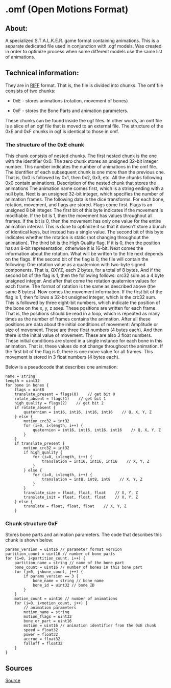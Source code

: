 # .omf (Open Motions Format)

## About:

A specialized S.T.A.L.K.E.R. game format containing animations. This is a separate dedicated file used in conjunction with .ogf models. Was created in order to optimize process when some different models use the same list of animations.

## Technical information:

They are in [RIFF](https://en.wikipedia.org/wiki/Resource_Interchange_File_Format) format. That is, the file is divided into chunks.
The omf file consists of two chunks:

- 0xE - stores animations (rotation, movement of bones)

- 0xF - stores the Bone Parts and animation parameters.

These chunks can be found inside the ogf files.
In other words, an omf file is a slice of an ogf file that is moved to an external file.
The structure of the 0xE and 0xF chunks in ogf is identical to those in omf.

### The structure of the 0xE chunk

This chunk consists of nested chunks.
The first nested chunk is the one with the identifier 0x0.
The zero chunk stores an unsigned 32-bit integer number.
This number indicates the number of animations in the omf file.
The identifier of each subsequent chunk is one more than the previous one.
That is, 0x0 is followed by 0x1, then 0x2, 0x3, etc.
All the chunks following 0x0 contain animations.
Description of the nested chunk that stores the animations
The animation name comes first, which is a string ending with a null byte.
Next is an unsigned 32-bit integer, which specifies the number of animation frames.
The following data is the dice transforms. For each bone, rotation, movement, and flags are stored.
Flags come first. Flags is an unsigned 8 bit integer.
The first bit of this byte indicates if the movement is modifiable.
If the bit is 1, then the movement has values throughout all frames.
If the bit is 0, then the movement has only one value for the entire animation interval.
This is done to optimize it so that it doesn't store a bunch of identical keys, but instead has a single value.
The second bit of this byte indicates whether the rotation is static (not changing throughout the animation).
The third bit is the High Quality flag. If it is 0, then the position has an 8-bit representation, otherwise it is 16-bit.
Next comes the information about the rotation.
What will be written to the file next depends on the flags.
If the second bit of the flag is 0, the file will contain the following:
One rotation value as a quaternion with two-byte signed components.
That is, QXYZ, each 2 bytes, for a total of 8 bytes.
And if the second bit of the flag is 1, then the following follows:
crc32 sum as a 4 byte unsigned integer.
And after that come the rotation quaternion values for each frame.
The format of rotation is the same as described above (the same 8 bytes).
Now comes the movement information.
If the first bit of the flag is 1, then follows a 32-bit unsigned integer, which is the crc32 sum.
This is followed by three eight-bit numbers, which indicate the position of the bone on the x, y, z axes.
These positions are written for each frame.
That is, the positions should be read in a loop, which is repeated as many times as the number of frames contains the animation.
After all these positions are data about the initial conditions of movement:
Amplitude or size of movement.
These are three float numbers (4 bytes each).
And then there is the initial value of movement. These are also 3 float numbers.
These initial conditions are stored in a single instance for each bone in this animation.
That is, these values do not change throughout the animation.
If the first bit of the flag is 0, there is one move value for all frames.
This movement is stored in 3 float numbers (4 bytes each).

Below is a pseudocode that describes one animation:

```
name = string
length = uint32
for bone in bones {
    flags = uint8
    translate_present = flags(0)    // get bit 0
    rotate_absent = flags(1)    // get bit 1
    high_quality = flags(2)    // get bit 2
    if rotate_absent {
        quaternion = int16, int16, int16, int16    // Q, X, Y, Z
    } else {
        motion_crc32 = int32
        for (i=0, i<length, i++) {
            quaternion = int16, int16, int16, int16    // Q, X, Y, Z
        }
    }
    if translate_present {
        motion_crc32 = int32
        if high_quality {
            for (i=0, i<length, i++) {
                translation = int16, int16, int16    // X, Y, Z
            }
        } else {
            for (i=0, i<length, i++) {
                translation = int8, int8, int8    // X, Y, Z
            }
        }
        translate_size = float, float, float    // X, Y, Z
        translate_init = float, float, float    // X, Y, Z
    } else {
        translate = float, float, float    // X, Y, Z
    }
```

### Chunk structure 0xF

Stores bone parts and animation parameters.
The code that describes this chunk is shown below:

```
params_version = uint16 // parameter format version
partition_count = uint16 // number of bone parts
for (i=0, i<partition_count, i++) {
    partition_name = string // name of the bone part
    bone_count = uint16 // number of bones in this bone part
    for (j=0, j<bone_count, j++) {
        if params_version == 3 {
            bone_name = string // bone name
            bone_id = uint32 // bone ID
        }
    }
    motion_count = uint16 // number of animations
    for (j=0, i<motion_count, j++) {
        // animation parameters
        motion_name = string
        motion_flags = uint32
        bone_or_part = uint16
        motion = uint16 // animation identifier from the 0xE chunk
        speed = float32
        power = float32
        accrue = float32
        falloff = float32
    }
}
```

## Sources
[Source](http://stalkerin.gameru.net/wiki/index.php?title=%D0%A4%D0%BE%D1%80%D0%BC%D0%B0%D1%82_%D1%84%D0%B0%D0%B9%D0%BB%D0%BE%D0%B2_*.omf)